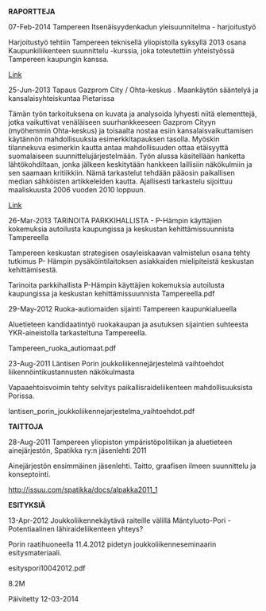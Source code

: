 **RAPORTTEJA**

07-Feb-2014 Tampereen Itsenäisyydenkadun yleisuunnitelma - harjoitustyö

Harjoitustyö tehtiin Tampereen teknisellä yliopistolla syksyllä 2013 osana Kaupunkiliikenteen suunnittelu -kurssia, joka toteutettiin yhteistyössä Tampereen kaupungin kanssa.

[Link](yleissuunnitelma_itsenäisyydenkatu_lopullinentyo.pdf)
	

25-Jun-2013 Tapaus Gazprom City / Ohta-keskus . Maankäytön sääntelyä ja kansalaisyhteiskuntaa Pietarissa

Tämän työn tarkoituksena on kuvata ja analysoida lyhyesti niitä elementtejä, jotka vaikuttivat venäläiseen suurhankkeeseen Gazprom Cityyn (myöhemmin Ohta-keskus) ja toisaalta nostaa esiin kansalaisvaikuttamisen käytännön mahdollisuuksia esimerkkitapauksen tasolla. Myöskin tilannekuva esimerkin kautta antaa mahdollisuuden ottaa etäisyyttä suomalaiseen suunnittelujärjestelmään. Työn alussa käsitellään hanketta lähtökohdiltaan, jonka jälkeen keskitytään hankkeen laillisiin näkökulmiin ja sen saamaan kritiikkiin. Nämä tarkastelut tehdään pääosin paikallisen median sähköisten artikkeleiden kautta. Ajallisesti tarkastelu sijoittuu maaliskuusta 2006 vuoden 2010 loppuun.

[Link](HALYAS14_essee_Joona_Packalen.pdf)
	
26-Mar-2013 TARINOITA PARKKIHALLISTA - P-Hämpin käyttäjien kokemuksia autoilusta kaupungissa ja keskustan kehittämissuunnista Tampereella

Tampereen keskustan strategisen osayleiskaavan valmistelun osana tehty tutkimus P- Hämpin pysäköintilaitoksen asiakkaiden mielipiteistä keskustan kehittämisestä.

Tarinoita parkkihallista P-Hämpin käyttäjien kokemuksia autoilusta kaupungissa ja keskustan kehittämissuunnista Tampereella.pdf
	
29-May-2012 Ruoka-autiomaiden sijainti Tampereen kaupunkialueella

Aluetieteen kandidaatintyö ruokakaupan ja asutuksen sijaintien suhteesta YKR-aineistolla tarkasteltuna Tampereella.

Tampereen_ruoka_autiomaat.pdf
	
23-Aug-2011 Läntisen Porin joukkoliikennejärjestelmä vaihtoehdot liikennöintikustannusten näkökulmasta

Vapaaehtoisvoimin tehty selvitys paikallisraideliikenteen mahdollisuuksista Porissa.

lantisen_porin_joukkoliikennejarjestelma_vaihtoehdot.pdf
	
**TAITTOJA**
	
28-Aug-2011 Tampereen yliopiston ympäristöpolitiikan ja aluetieteen ainejärjestön, Spatikka ry:n jäsenlehti 2011

Ainejärjestön ensimmäinen jäsenlehti. Taitto, graafisen ilmeen suunnittelu ja konseptointi.

http://issuu.com/spatikka/docs/alpakka2011_1
	


**ESITYKSIÄ**
	
13-Apr-2012 Joukkoliikennekäytävä raiteille välillä Mäntyluoto-Pori - Potentiaalinen lähiraideliikenteen yhteys?

Porin raatihuoneella 11.4.2012 pidetyn joukkoliikenneseminaarin esitysmateriaali.

esityspori10042012.pdf
	

8.2M

Päivitetty 12-03-2014
